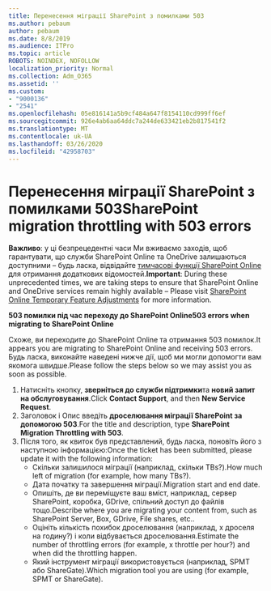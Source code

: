 ```yaml
---
title: Перенесення міграції SharePoint з помилками 503
ms.author: pebaum
author: pebaum
ms.date: 8/8/2019
ms.audience: ITPro
ms.topic: article
ROBOTS: NOINDEX, NOFOLLOW
localization_priority: Normal
ms.collection: Adm_O365
ms.assetid: ''
ms.custom:
- "9000136"
- "2541"
ms.openlocfilehash: 05e816141a5b9cf484a647f8154110cd999ff6ef
ms.sourcegitcommit: 926e4ab6aa64ddc7a244de633421eb2b817541f2
ms.translationtype: MT
ms.contentlocale: uk-UA
ms.lasthandoff: 03/26/2020
ms.locfileid: "42958703"
---
```

# <a name="sharepoint-migration-throttling-with-503-errors"></a><span data-ttu-id="e2f91-102">Перенесення міграції SharePoint з помилками 503</span><span class="sxs-lookup"><span data-stu-id="e2f91-102">SharePoint migration throttling with 503 errors</span></span>

<span data-ttu-id="e2f91-103">**Важливо**: у ці безпрецедентні часи Ми вживаємо заходів, щоб гарантувати, що служби SharePoint Online та OneDrive залишаються доступними – будь ласка, відвідайте [тимчасові функції SharePoint Online](https://aka.ms/ODSPAdjustments) для отримання додаткових відомостей.</span><span class="sxs-lookup"><span data-stu-id="e2f91-103">**Important**: During these unprecedented times, we are taking steps to ensure that SharePoint Online and OneDrive services remain highly available – Please visit [SharePoint Online Temporary Feature Adjustments](https://aka.ms/ODSPAdjustments) for more information.</span></span>

<span data-ttu-id="e2f91-104">**503 помилки під час переходу до SharePoint Online**</span><span class="sxs-lookup"><span data-stu-id="e2f91-104">**503 errors when migrating to SharePoint Online**</span></span>

<span data-ttu-id="e2f91-105">Схоже, ви переходите до SharePoint Online та отримання 503 помилок.</span><span class="sxs-lookup"><span data-stu-id="e2f91-105">It appears you are migrating to SharePoint Online and receiving 503 errors.</span></span> <span data-ttu-id="e2f91-106">Будь ласка, виконайте наведені нижче дії, щоб ми могли допомогти вам якомога швидше.</span><span class="sxs-lookup"><span data-stu-id="e2f91-106">Please follow the steps below so we may assist you as soon as possible.</span></span> 

1. <span data-ttu-id="e2f91-107">Натисніть кнопку, **зверніться до служби підтримки**та **новий запит на обслуговування**.</span><span class="sxs-lookup"><span data-stu-id="e2f91-107">Click **Contact Support**, and then **New Service Request**.</span></span>
2. <span data-ttu-id="e2f91-108">Заголовок і Опис введіть **дроселювання міграції SharePoint за допомогою 503**.</span><span class="sxs-lookup"><span data-stu-id="e2f91-108">For the title and description, type **SharePoint Migration Throttling with 503**.</span></span>
3. <span data-ttu-id="e2f91-109">Після того, як квиток був представлений, будь ласка, поновіть його з наступною інформацією:</span><span class="sxs-lookup"><span data-stu-id="e2f91-109">Once the ticket has been submitted, please update it with the following information:</span></span>
    - <span data-ttu-id="e2f91-110">Скільки залишилося міграції (наприклад, скільки TBs?).</span><span class="sxs-lookup"><span data-stu-id="e2f91-110">How much left of migration (for example, how many TBs?).</span></span>
    - <span data-ttu-id="e2f91-111">Дата початку та завершення міграції.</span><span class="sxs-lookup"><span data-stu-id="e2f91-111">Migration start and end date.</span></span>
    - <span data-ttu-id="e2f91-112">Опишіть, де ви переміщуєте ваш вміст, наприклад, сервер SharePoint, коробка, GDrive, спільний доступ до файлів тощо.</span><span class="sxs-lookup"><span data-stu-id="e2f91-112">Describe where you are migrating your content from, such as SharePoint Server, Box, GDrive, File shares, etc..</span></span>
    - <span data-ttu-id="e2f91-113">Оцініть кількість похибок дроселювання (наприклад, x дроселя на годину?) і коли відбувається дроселювання.</span><span class="sxs-lookup"><span data-stu-id="e2f91-113">Estimate the number of throttling errors (for example, x throttle per hour?) and when did the throttling happen.</span></span>
    - <span data-ttu-id="e2f91-114">Який інструмент міграції використовується (наприклад, SPMT або ShareGate).</span><span class="sxs-lookup"><span data-stu-id="e2f91-114">Which migration tool you are using (for example, SPMT or ShareGate).</span></span>


